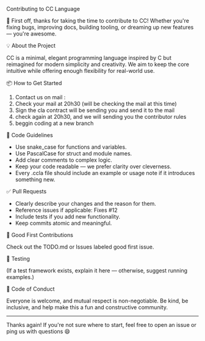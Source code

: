 Contributing to CC Language

🎉 First off, thanks for taking the time to contribute to CC! Whether you're fixing bugs, improving docs, building tooling, or dreaming up new features — you're awesome.

💡 About the Project

CC is a minimal, elegant programming language inspired by C but reimagined for modern simplicity and creativity. We aim to keep the core intuitive while offering enough flexibility for real-world use.

📦 How to Get Started

1. Contact us on mail : 
2. Check your mail at 20h30 (will be checking the mail at this time)
2. Sign the cla contract will be sending you and send it to the mail
3. check again at 20h30, and we will sending you the contributor rules
4. beggin coding at a new branch

💬 Code Guidelines

- Use snake_case for functions and variables.
- Use PascalCase for struct and module names.
- Add clear comments to complex logic.
- Keep your code readable — we prefer clarity over cleverness.
- Every .ccla file should include an example or usage note if it introduces something new.

✅ Pull Requests

- Clearly describe your changes and the reason for them.
- Reference issues if applicable: Fixes #12
- Include tests if you add new functionality.
- Keep commits atomic and meaningful.

🌱 Good First Contributions

Check out the TODO.md or Issues labeled good first issue.

🧪 Testing

(If a test framework exists, explain it here — otherwise, suggest running examples.)

🙌 Code of Conduct

Everyone is welcome, and mutual respect is non-negotiable. Be kind, be inclusive, and help make this a fun and constructive community.

---

Thanks again! If you're not sure where to start, feel free to open an issue or ping us with questions 😄